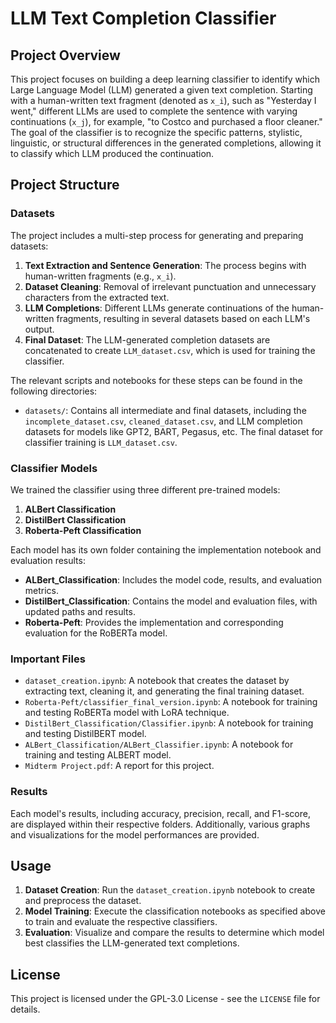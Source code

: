 # LLM Text Completion Classifier

## Project Overview

This project focuses on building a deep learning classifier to identify which Large Language Model (LLM) generated a given text completion. Starting with a human-written text fragment (denoted as `x_i`), such as "Yesterday I went," different LLMs are used to complete the sentence with varying continuations (`x_j`), for example, "to Costco and purchased a floor cleaner." The goal of the classifier is to recognize the specific patterns, stylistic, linguistic, or structural differences in the generated completions, allowing it to classify which LLM produced the continuation.

## Project Structure

### Datasets

The project includes a multi-step process for generating and preparing datasets:

1. **Text Extraction and Sentence Generation**: The process begins with human-written fragments (e.g., `x_i`).
2. **Dataset Cleaning**: Removal of irrelevant punctuation and unnecessary characters from the extracted text.
3. **LLM Completions**: Different LLMs generate continuations of the human-written fragments, resulting in several datasets based on each LLM's output.
4. **Final Dataset**: The LLM-generated completion datasets are concatenated to create `LLM_dataset.csv`, which is used for training the classifier.

The relevant scripts and notebooks for these steps can be found in the following directories:

- `datasets/`: Contains all intermediate and final datasets, including the `incomplete_dataset.csv`, `cleaned_dataset.csv`, and LLM completion datasets for models like GPT2, BART, Pegasus, etc. The final dataset for classifier training is `LLM_dataset.csv`.

### Classifier Models

We trained the classifier using three different pre-trained models:

1. **ALBert Classification**
2. **DistilBert Classification**
3. **Roberta-Peft Classification**

Each model has its own folder containing the implementation notebook and evaluation results:

- **ALBert_Classification**: Includes the model code, results, and evaluation metrics.
- **DistilBert_Classification**: Contains the model and evaluation files, with updated paths and results.
- **Roberta-Peft**: Provides the implementation and corresponding evaluation for the RoBERTa model.

### Important Files

- `dataset_creation.ipynb`: A notebook that creates the dataset by extracting text, cleaning it, and generating the final training dataset.
- `Roberta-Peft/classifier_final_version.ipynb`:  A notebook for training and testing RoBERTa model with LoRA technique.
- `DistilBert_Classification/Classifier.ipynb`: A notebook for training and testing DistilBERT model.
- `ALBert_Classification/ALBert_Classifier.ipynb`: A notebook for training and testing ALBERT model.
- `Midterm Project.pdf`: A report for this project.


### Results

Each model's results, including accuracy, precision, recall, and F1-score, are displayed within their respective folders. Additionally, various graphs and visualizations for the model performances are provided.

## Usage

1. **Dataset Creation**: Run the `dataset_creation.ipynb` notebook to create and preprocess the dataset.
2. **Model Training**: Execute the classification notebooks as specified above to train and evaluate the respective classifiers.
3. **Evaluation**: Visualize and compare the results to determine which model best classifies the LLM-generated text completions.

## License

This project is licensed under the GPL-3.0 License - see the `LICENSE` file for details.
